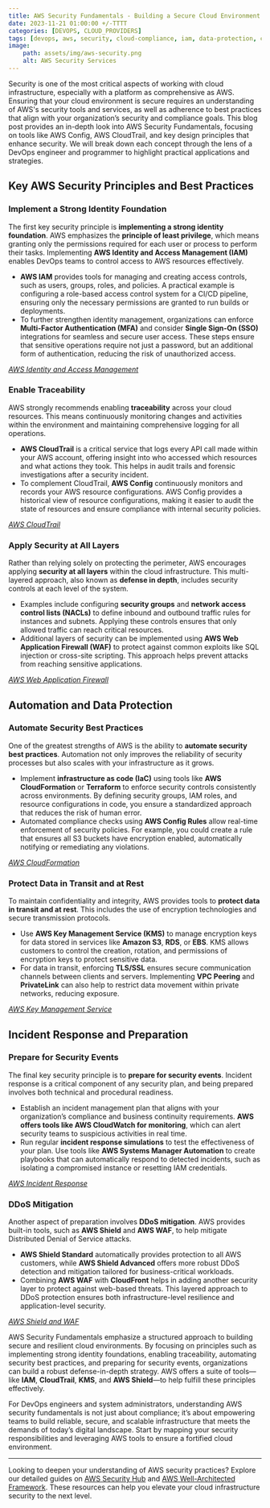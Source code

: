 ```yaml
---
title: AWS Security Fundamentals - Building a Secure Cloud Environment
date: 2023-11-21 01:00:00 +/-TTTT
categories: [DEVOPS, CLOUD_PROVIDERS]
tags: [devops, aws, security, cloud-compliance, iam, data-protection, cloud-providers]
image:
    path: assets/img/aws-security.png
    alt: AWS Security Services
---
```


Security is one of the most critical aspects of working with cloud infrastructure, especially with a platform as comprehensive as AWS. Ensuring that your cloud environment is secure requires an understanding of AWS's security tools and services, as well as adherence to best practices that align with your organization’s security and compliance goals. This blog post provides an in-depth look into AWS Security Fundamentals, focusing on tools like AWS Config, AWS CloudTrail, and key design principles that enhance security. We will break down each concept through the lens of a DevOps engineer and programmer to highlight practical applications and strategies.

## Key AWS Security Principles and Best Practices

### Implement a Strong Identity Foundation
The first key security principle is **implementing a strong identity foundation**. AWS emphasizes the **principle of least privilege**, which means granting only the permissions required for each user or process to perform their tasks. Implementing **AWS Identity and Access Management (IAM)** enables DevOps teams to control access to AWS resources effectively.

- **AWS IAM** provides tools for managing and creating access controls, such as users, groups, roles, and policies. A practical example is configuring a role-based access control system for a CI/CD pipeline, ensuring only the necessary permissions are granted to run builds or deployments.
- To further strengthen identity management, organizations can enforce **Multi-Factor Authentication (MFA)** and consider **Single Sign-On (SSO)** integrations for seamless and secure user access. These steps ensure that sensitive operations require not just a password, but an additional form of authentication, reducing the risk of unauthorized access.

*[AWS Identity and Access Management](https://aws.amazon.com/iam/)*

### Enable Traceability
AWS strongly recommends enabling **traceability** across your cloud resources. This means continuously monitoring changes and activities within the environment and maintaining comprehensive logging for all operations.

- **AWS CloudTrail** is a critical service that logs every API call made within your AWS account, offering insight into who accessed which resources and what actions they took. This helps in audit trails and forensic investigations after a security incident.
- To complement CloudTrail, **AWS Config** continuously monitors and records your AWS resource configurations. AWS Config provides a historical view of resource configurations, making it easier to audit the state of resources and ensure compliance with internal security policies.

*[AWS CloudTrail](https://aws.amazon.com/cloudtrail/)*

### Apply Security at All Layers
Rather than relying solely on protecting the perimeter, AWS encourages applying **security at all layers** within the cloud infrastructure. This multi-layered approach, also known as **defense in depth**, includes security controls at each level of the system.

- Examples include configuring **security groups** and **network access control lists (NACLs)** to define inbound and outbound traffic rules for instances and subnets. Applying these controls ensures that only allowed traffic can reach critical resources.
- Additional layers of security can be implemented using **AWS Web Application Firewall (WAF)** to protect against common exploits like SQL injection or cross-site scripting. This approach helps prevent attacks from reaching sensitive applications.

*[AWS Web Application Firewall](https://aws.amazon.com/waf/)*

## Automation and Data Protection

### Automate Security Best Practices
One of the greatest strengths of AWS is the ability to **automate security best practices**. Automation not only improves the reliability of security processes but also scales with your infrastructure as it grows.

- Implement **infrastructure as code (IaC)** using tools like **AWS CloudFormation** or **Terraform** to enforce security controls consistently across environments. By defining security groups, IAM roles, and resource configurations in code, you ensure a standardized approach that reduces the risk of human error.
- Automated compliance checks using **AWS Config Rules** allow real-time enforcement of security policies. For example, you could create a rule that ensures all S3 buckets have encryption enabled, automatically notifying or remediating any violations.

*[AWS CloudFormation](https://aws.amazon.com/cloudformation/)*

### Protect Data in Transit and at Rest
To maintain confidentiality and integrity, AWS provides tools to **protect data in transit and at rest**. This includes the use of encryption technologies and secure transmission protocols.

- Use **AWS Key Management Service (KMS)** to manage encryption keys for data stored in services like **Amazon S3**, **RDS**, or **EBS**. KMS allows customers to control the creation, rotation, and permissions of encryption keys to protect sensitive data.
- For data in transit, enforcing **TLS/SSL** ensures secure communication channels between clients and servers. Implementing **VPC Peering** and **PrivateLink** can also help to restrict data movement within private networks, reducing exposure.

*[AWS Key Management Service](https://aws.amazon.com/kms/)*

## Incident Response and Preparation

### Prepare for Security Events
The final key security principle is to **prepare for security events**. Incident response is a critical component of any security plan, and being prepared involves both technical and procedural readiness.

- Establish an incident management plan that aligns with your organization’s compliance and business continuity requirements. **AWS offers tools like AWS CloudWatch for monitoring**, which can alert security teams to suspicious activities in real time.
- Run regular **incident response simulations** to test the effectiveness of your plan. Use tools like **AWS Systems Manager Automation** to create playbooks that can automatically respond to detected incidents, such as isolating a compromised instance or resetting IAM credentials.

*[AWS Incident Response](https://aws.amazon.com/incident-response/)*

### DDoS Mitigation
Another aspect of preparation involves **DDoS mitigation**. AWS provides built-in tools, such as **AWS Shield** and **AWS WAF**, to help mitigate Distributed Denial of Service attacks.

- **AWS Shield Standard** automatically provides protection to all AWS customers, while **AWS Shield Advanced** offers more robust DDoS detection and mitigation tailored for business-critical workloads.
- Combining **AWS WAF** with **CloudFront** helps in adding another security layer to protect against web-based threats. This layered approach to DDoS protection ensures both infrastructure-level resilience and application-level security.

*[AWS Shield and WAF](https://aws.amazon.com/shield/)*

AWS Security Fundamentals emphasize a structured approach to building secure and resilient cloud environments. By focusing on principles such as implementing strong identity foundations, enabling traceability, automating security best practices, and preparing for security events, organizations can build a robust defense-in-depth strategy. AWS offers a suite of tools—like **IAM**, **CloudTrail**, **KMS**, and **AWS Shield**—to help fulfill these principles effectively.

For DevOps engineers and system administrators, understanding AWS security fundamentals is not just about compliance; it’s about empowering teams to build reliable, secure, and scalable infrastructure that meets the demands of today’s digital landscape. Start by mapping your security responsibilities and leveraging AWS tools to ensure a fortified cloud environment.

---

Looking to deepen your understanding of AWS security practices? Explore our detailed guides on [AWS Security Hub](https://aws.amazon.com/security-hub/) and [AWS Well-Architected Framework](https://aws.amazon.com/architecture/well-architected/). These resources can help you elevate your cloud infrastructure security to the next level.